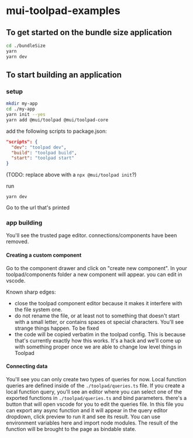 # mui-toolpad-examples

## To get started on the bundle size application

```sh
cd ./bundleSize
yarn
yarn dev
```

## To start building an application

### setup

```sh
mkdir my-app
cd ./my-app
yarn init --yes
yarn add @mui/toolpad @mui/toolpad-core
```

add the following scripts to package.json:

```json
"scripts": {
  "dev": "toolpad dev",
  "build": "toolpad build",
  "start": "toolpad start"
}
```

(TODO: replace above with a `npx @mui/toolpad init`?)

run

```
yarn dev
```

Go to the url that's printed

### app building

You'll see the trusted page editor. connections/components have been removed.

#### Creating a custom component

Go to the component drawer and click on "create new component".
In your toolpad/components folder a new component will appear. you can edit in vscode.

Known sharp edges:

- close the toolpad component editor because it makes it interfere with the file system one.
- do not rename the file, or at least not to something that doesn't start with a small letter, or contains spaces ot special characters. You'll see strange things happen. To be fixed
- the code will be copied verbatim in the toolpad config. This is because that's currently exactly how this works. It's a hack and we'll come up with something proper once we are able to change low level things in Toolpad

#### Connecting data

You'll see you can only create two types of queries for now. Local function queries are defined inside of the `./toolpad/queries.ts` file. If you create a local function query, you'll see an editor where you can select one of the exported functions in `./toolpad/queries.ts` and bind parameters. there's a button that will open vscode for you to edit the queries file. In this file you can export any async function and it will appear in the query editor dropdown, click preview to run it and see its result. You can use environment variables here and import node modules. The result of the function will be brought to the page as bindable state.
